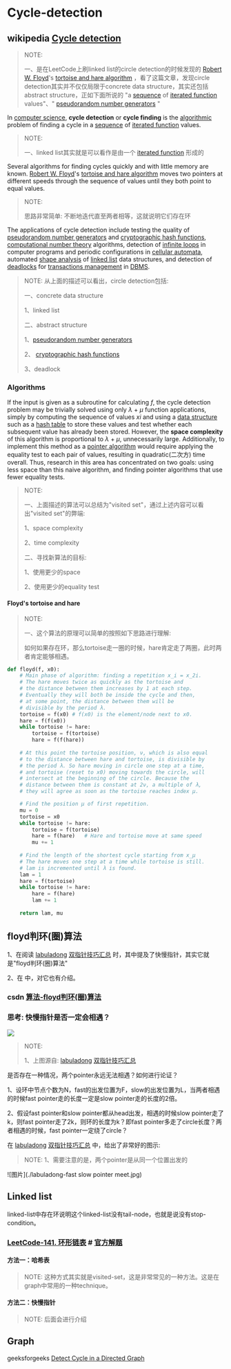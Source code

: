 # Cycle-detection



## wikipedia [Cycle detection](https://en.wikipedia.org/wiki/Cycle_detection)

> NOTE: 
>
> 一、是在LeetCode上刷linked list的circle detection的时候发现的 [Robert W. Floyd](https://en.wikipedia.org/wiki/Robert_W._Floyd)'s [tortoise and hare algorithm](https://en.wikipedia.org/wiki/Cycle_detection#Floyd's_tortoise_and_hare) ，看了这篇文章，发现circle detection其实并不仅仅局限于concrete data structure，其实还包括abstract structure，正如下面所说的 "a [sequence](https://en.wikipedia.org/wiki/Sequence) of [iterated function](https://en.wikipedia.org/wiki/Iterated_function) values"、" [pseudorandom number generators](https://en.wikipedia.org/wiki/Pseudorandom_number_generator) "

In [computer science](https://en.wikipedia.org/wiki/Computer_science), **cycle detection** or **cycle finding** is the [algorithmic](https://en.wikipedia.org/wiki/Algorithm) problem of finding a cycle in a [sequence](https://en.wikipedia.org/wiki/Sequence) of [iterated function](https://en.wikipedia.org/wiki/Iterated_function) values.

> NOTE: 
>
> 一、linked list其实就是可以看作是由一个 [iterated function](https://en.wikipedia.org/wiki/Iterated_function) 形成的

Several algorithms for finding cycles quickly and with little memory are known. [Robert W. Floyd](https://en.wikipedia.org/wiki/Robert_W._Floyd)'s [tortoise and hare algorithm](https://en.wikipedia.org/wiki/Cycle_detection#Floyd's_tortoise_and_hare) moves two pointers at different speeds through the sequence of values until they both point to equal values.

> NOTE:
>
> 思路非常简单: 不断地迭代直至两者相等，这就说明它们存在环

The applications of cycle detection include testing the quality of [pseudorandom number generators](https://en.wikipedia.org/wiki/Pseudorandom_number_generator) and [cryptographic hash functions](https://en.wikipedia.org/wiki/Cryptographic_hash_function), [computational number theory](https://en.wikipedia.org/wiki/Computational_number_theory) algorithms, detection of [infinite loops](https://en.wikipedia.org/wiki/Infinite_loop) in computer programs and periodic configurations in [cellular automata](https://en.wikipedia.org/wiki/Cellular_automaton), automated [shape analysis](https://en.wikipedia.org/wiki/Shape_analysis_(software)) of [linked list](https://en.wikipedia.org/wiki/Linked_list) data structures, and detection of [deadlocks](https://en.wikipedia.org/wiki/Deadlock) for [transactions management](https://en.wikipedia.org/wiki/Transaction_manager) in [DBMS](https://en.wikipedia.org/wiki/Database).

> NOTE: 从上面的描述可以看出，circle detection包括:
>
> 一、concrete data structure
>
> 1、linked list
>
> 二、abstract structure
>
> 1、[pseudorandom number generators](https://en.wikipedia.org/wiki/Pseudorandom_number_generator) 
>
> 2、 [cryptographic hash functions](https://en.wikipedia.org/wiki/Cryptographic_hash_function)
>
> 3、deadlock

### Algorithms

If the input is given as a subroutine for calculating *f*, the cycle detection problem may be trivially solved using only *λ* + *μ* function applications, simply by computing the sequence of values *xi* and using a [data structure](https://en.wikipedia.org/wiki/Data_structure) such as a [hash table](https://en.wikipedia.org/wiki/Hash_table) to store these values and test whether each subsequent value has already been stored. However, the **space complexity** of this algorithm is proportional to *λ* + *μ*, unnecessarily large. Additionally, to implement this method as a [pointer algorithm](https://en.wikipedia.org/wiki/Pointer_algorithm) would require applying the equality test to each pair of values, resulting in quadratic(二次方) time overall. Thus, research in this area has concentrated on two goals: using less space than this naive algorithm, and finding pointer algorithms that use fewer equality tests.

> NOTE:
>
> 一、上面描述的算法可以总结为"visited set"，通过上述内容可以看出"visited set"的弊端:
>
> 1、space complexity
>
> 2、time complexity
>
> 二、寻找新算法的目标:
>
> 1、使用更少的space
>
> 2、使用更少的equality test





#### Floyd's tortoise and hare

> NOTE:
>
> 一、这个算法的原理可以简单的按照如下思路进行理解:
>
> 如何如果存在环，那么tortoise走一圈的时候，hare肯定走了两圈，此时两者肯定能够相遇。



```python
def floyd(f, x0):
    # Main phase of algorithm: finding a repetition x_i = x_2i.
    # The hare moves twice as quickly as the tortoise and
    # the distance between them increases by 1 at each step.
    # Eventually they will both be inside the cycle and then,
    # at some point, the distance between them will be
    # divisible by the period λ.
    tortoise = f(x0) # f(x0) is the element/node next to x0.
    hare = f(f(x0))
    while tortoise != hare:
        tortoise = f(tortoise)
        hare = f(f(hare))
  
    # At this point the tortoise position, ν, which is also equal
    # to the distance between hare and tortoise, is divisible by
    # the period λ. So hare moving in circle one step at a time, 
    # and tortoise (reset to x0) moving towards the circle, will 
    # intersect at the beginning of the circle. Because the 
    # distance between them is constant at 2ν, a multiple of λ,
    # they will agree as soon as the tortoise reaches index μ.

    # Find the position μ of first repetition.    
    mu = 0
    tortoise = x0
    while tortoise != hare:
        tortoise = f(tortoise)
        hare = f(hare)   # Hare and tortoise move at same speed
        mu += 1
 
    # Find the length of the shortest cycle starting from x_μ
    # The hare moves one step at a time while tortoise is still.
    # lam is incremented until λ is found.
    lam = 1
    hare = f(tortoise)
    while tortoise != hare:
        hare = f(hare)
        lam += 1
 
    return lam, mu
```



## floyd判环(圈)算法

1、在阅读 [labuladong](javascript:void(0);) [双指针技巧汇总](https://mp.weixin.qq.com/s/yLc7-CZdti8gEMGWhd0JTg) 时，其中提及了快慢指针，其实它就是"floyd判环(圈)算法"

2、在 中，对它也有介绍。



### csdn [算法-floyd判环(圈)算法](https://blog.csdn.net/u012534831/article/details/74231581)



### 思考: 快慢指针是否一定会相遇？

![](./labuladong-list-with-circle.jpg)

> NOTE: 
>
> 1、上图源自:  [labuladong](javascript:void(0);) [双指针技巧汇总](https://mp.weixin.qq.com/s/yLc7-CZdti8gEMGWhd0JTg) 

是否存在一种情况，两个pointer永远无法相遇？如何进行论证？

1、设环中节点个数为N，fast的出发位置为F，slow的出发位置为L，当两者相遇的时候fast pointer走的长度一定是slow pointer走的长度的2倍。

2、假设fast pointer和slow pointer都从head出发，相遇的时候slow pointer走了k，则fast pointer走了2k，则环的长度为k？即fast pointer多走了circle长度？两者相遇的时候，fast pointer一定绕了circle？

在  [labuladong](javascript:void(0);) [双指针技巧汇总](https://mp.weixin.qq.com/s/yLc7-CZdti8gEMGWhd0JTg) 中，给出了非常好的图示:

> NOTE: 
> 1、需要注意的是，两个pointer是从同一个位置出发的

![图片](./labuladong-fast slow pointer meet.jpg)





## Linked list

linked-list中存在环说明这个linked-list没有tail-node，也就是说没有stop-condition。

### [LeetCode-141. 环形链表](https://leetcode.cn/problems/linked-list-cycle/) # [官方解题](https://leetcode.cn/problems/linked-list-cycle/solution/huan-xing-lian-biao-by-leetcode-solution/ )



#### 方法一：哈希表

> NOTE: 这种方式其实就是visited-set，这是非常常见的一种方法。这是在graph中常用的一种technique。

#### 方法二：快慢指针

> NOTE: 后面会进行介绍





## Graph

geeksforgeeks [Detect Cycle in a Directed Graph](https://www.geeksforgeeks.org/detect-cycle-in-a-graph/)

